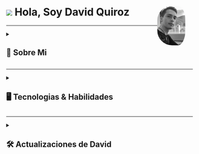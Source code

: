 <!--TEMPLATE https://github.com/clcmo/clcmo/tree/main -->
<!-- https://github-readme-stats-taupe-two.vercel.app/api/wakatime?username=antogz&hide_title=true&hide_border=true&langs_count=5&bg_color=00000000&text_color=777 -->

  
  <h1><img src="https://media.giphy.com/media/hvRJCLFzcasrR4ia7z/giphy.gif" width="5%" style="background-color: transparent;"> Hola, Soy David Quiroz 
  <a href="https://github.com/AntoGzz/AntoGzz.github.io"><img src="https://github.com/AntoGzz/AntoGzz.github.io/blob/master/assets/images/profile.webp"  width="15%" align="right" alt="David" style="border-radius:40px;padding-right:20px"/></a></h1>

------------

<details>
  <summary>
    <h2>🦝 Sobre Mi</h2>
  </summary>
  
Soy un desarrollador independiente con más de 8 años de experiencia en el desarrollo de sitios web, aplicaciones móviles y software. He trabajado con una variedad de clientes, desde pequeñas empresas hasta grandes corporaciones, y he ayudado a crear productos digitales exitosos que han ayudado a mis clientes a alcanzar sus objetivos.

Me considero un desarrollador versátil con una sólida comprensión de las últimas tecnologías. También soy un gran comunicador y tengo la capacidad de trabajar eficazmente con otros. Siempre estoy buscando nuevas oportunidades para aprender y crecer, y estoy comprometido a proporcionar a mis clientes el mejor servicio posible.
  
<details>
  <summary>
  <h3> 🏫 Educación </h3>
  </summary>

* Ingeniería en Informatica: Universidad Experimental de la Gran Caracas
* Técnico Superior Universitario en Informatica: Instituto Universitario Jesús Obrero
  
</details>
  
<details>
  <summary>
  <h3> 🖥️ Trabajos </h3>
  </summary>

* Desarrollador Full-Stack <br/>Disglobal C.A.
* Desarrollador Web & Móvil <br/>Date Geek C.A.
* Consultor de Técnologia e Infraestructura <br/>Soluciones en T.I
* Desarrollador Web <br/>Imagina Colombia C.A.
  
</details>
  
<details>
  <summary>
  <h3> 📚 Cursos & Hobbies </h3>
  </summary>
  
* Estoy aprendiendo sobre arquitecturas, módulos, Flutter y más;
* Diversos cursos realizados en el área de desarrollo en [Udemy] (https://www.udemy.com);
* Amo 🥤 Chuches, Refrescos y sobre todo los 🎮 Juegos.

</details>
  </details>

------------
<details>
  <summary>
   <h2>🖥️ Tecnologias & Habilidades</h2>
  </summary>

<details>
  <summary>
    <h3> 📚 Control de Versiones </h3>
  </summary>
  
  [![Git](https://img.shields.io/badge/git-orange?style=for-the-badge&logo=git&logoColor=white)](#)
  [![GitHub](https://img.shields.io/badge/github-purple?style=for-the-badge&logo=github&logoColor=white)](#)
  [![Jira](https://img.shields.io/badge/jira-blue?style=for-the-badge&logo=Jira&logoColor=white)](#)
  
</details>

<details>
  <summary>
    <h3> 📚 Frontend </h3>
  </summary>
  
  [![Wordpress](https://img.shields.io/badge/wordpress-white?style=for-the-badge&logo=wordpress&logoColor=blue)](#)
  [![HTML5](https://img.shields.io/badge/html-blue?style=for-the-badge&logo=HTML5&logoColor=white)](https://github.com/AntoGzz?tab=repositories&q=&type=&language=html&sort=)
  [![CSS3](https://img.shields.io/badge/css-grey?style=for-the-badge&logo=CSS3&logoColor=white)](https://github.com/AntoGzz?tab=repositories&q=&type=&language=css&sort=) 
  [![SCSS](https://img.shields.io/badge/scss-violet?style=for-the-badge&logo=Sass&logoColor=white)]()
  [![BOOSTRAP](https://img.shields.io/badge/boostrap-darkred?style=for-the-badge&logo=Boostrap&logoColor=white)]()

</details>

<details>
  <summary>
    <h3> 📚 Backend </h3>
  </summary>
  
  [![JavaScript](https://img.shields.io/badge/javascript-darkred?style=for-the-badge&logo=JavaScript&logoColor=white)](https://github.com/AntoGzz?tab=repositories&q=&type=&language=javascript&sort=)
  [![MySQL](https://img.shields.io/badge/mysql-blue?style=for-the-badge&logo=MySQL&logoColor=white)](https://github.com/clcmo?tab=repositories&q=&type=&language=mysql&sort=) 
   [![Blade](https://img.shields.io/badge/blade-orange?style=for-the-badge&logo=Blade&logoColor=white)](https://github.com/AntoGzz?tab=repositories&q=&type=&language=blade&sort=) 
   [![Python](https://img.shields.io/badge/python-green?style=for-the-badge&logo=Python&logoColor=white)](https://github.com/AntoGzz?tab=repositories&q=&type=&language=python&sort=) 
   [![Lua](https://img.shields.io/badge/lua-brown?style=for-the-badge&logo=Lua&logoColor=white)](https://github.com/AntoGzz?tab=repositories&q=&type=&language=lua&sort=) 
   [![PHP](https://img.shields.io/badge/php-blue?style=for-the-badge&logo=MySQL&logoColor=white)](https://github.com/AntoGzz?tab=repositories&q=&type=&language=php&sort=) 
   [![TypeScript](https://img.shields.io/badge/typescript-aquamarine?style=for-the-badge&logo=TypeScript&logoColor=white)](https://github.com/AntoGzz?tab=repositories&q=&type=&language=typescript&sort=) 
   
   
</details>
    
<details>
  <summary>
    <h3> 📚 Habilidades </h3>
  </summary>
  
  [![Planificación](https://img.shields.io/badge/planning-red?style=for-the-badge&logo=Trello&logoColor=white)](#)
  [![Arquitectura](https://img.shields.io/badge/architetures-grey?style=for-the-badge&logo=Android%20Studio&logoColor=white)](#)
  [![Trabajo en Equipo](https://img.shields.io/badge/work%20with%20teams-blueviolet?style=for-the-badge&logo=Microsoft%20Teams&logoColor=white)](#)

</details>

### Recientemente, trabajo en
![Wwakatime stats](https://github-readme-stats-taupe-two.vercel.app/api/wakatime?username=antogz)

</details>

------------

<details>
  <summary>
    <h2>🛠 Actualizaciones de David</h2>
  </summary>

### En su GitHub

<!--RECENT_ACTIVITY:start-->
1. ⬆️ Pushed 16 commit(s) a [Portafolio](https://github.com/AntoGzz/AntoGzz.github.io)<br>
2. ⬆️ Pushed 1 commit(s) a [Proyecto Universitario](https://github.com/Proyecto-Sigseccaeb/Sigseccaeb_V8)<br>
3. ⬆️ Pushed 18 commit(s) a [Wygosites](https://github.com/AntoGzz/project-wygosites)<br>
4. ⬆️ Pushed 12 commit(s) a [A&M Abogados](https://github.com/AntoGzz/project-aym)<br>
5. ⬆️ Pushed 5 commit(s) a [Nuevamente](https://github.com/imagina/project-montajes)<br>
6. ⬆️ Pushed 5 commit(s) a [Montajes](https://github.com/imagina/project-montajes)<br>
7. ⬆️ Pushed 5 commit(s) a [New Planet](https://github.com/imagina/project-newplanet)<br>
<!--RECENT_ACTIVITY:end-->

</details>

